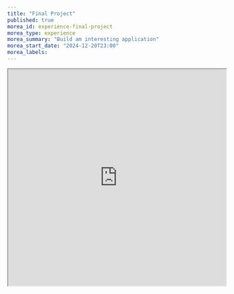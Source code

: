 ```yaml
---
title: "Final Project"
published: true
morea_id: experience-final-project
morea_type: experience
morea_summary: "Build am interesting application"
morea_start_date: "2024-12-20T23:00"
morea_labels:
---
```


<iframe style="width: 100%; height: 500px;" src="https://docs.google.com/document/d/1-YSgDvwSkVaDmjgSr3UP8HLUiJh1Zk6DynptnlBm8Uk/edit?usp=sharing&ouid=111266444389082827702&rtpof=true&sd=true">
